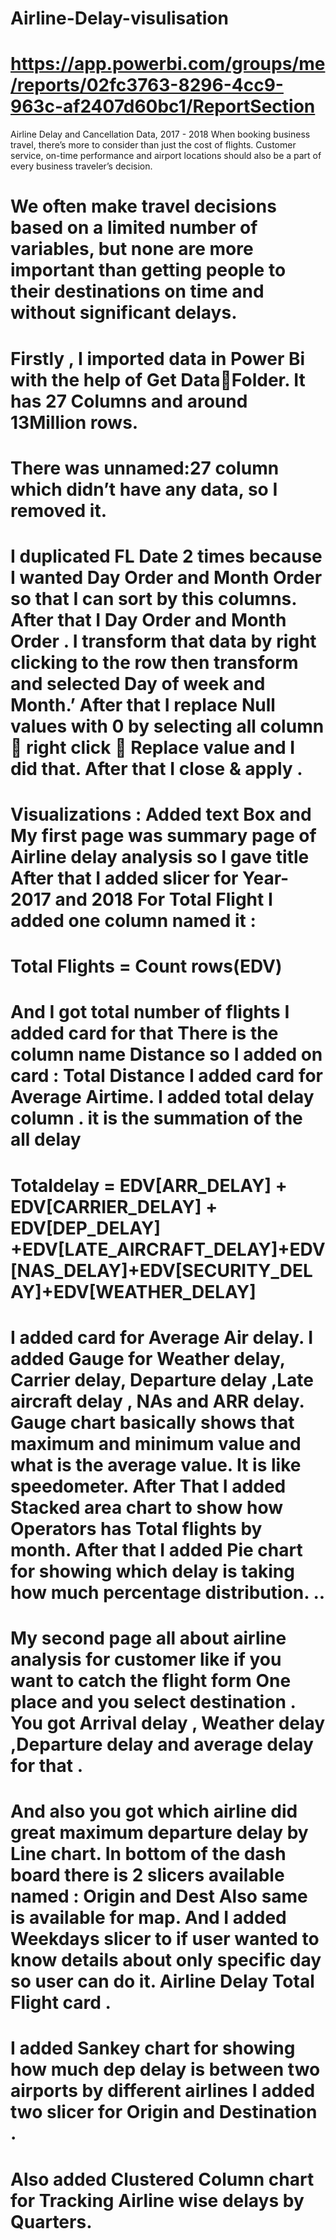# Airline-Delay-visulisation

# https://app.powerbi.com/groups/me/reports/02fc3763-8296-4cc9-963c-af2407d60bc1/ReportSection


Airline Delay and Cancellation Data, 2017 - 2018 When booking business travel, there’s more to consider than just the cost of flights. Customer service, on-time performance and airport locations should also be a part of every business traveler’s decision.  
# We often make travel decisions based on a limited number of variables, but none are more important than getting people to their destinations on time and without significant delays.  
# Firstly , I imported data in Power Bi with the help of Get DataFolder. It has 27 Columns and around 13Million rows. 
# There was unnamed:27 column which didn’t have any data, so I removed it. 
# I duplicated FL Date 2 times because I wanted Day Order and Month Order so that I can sort by this columns.  After that I Day Order and Month Order . I transform that data by right clicking to the row then transform and  selected Day of week and Month.’ After that I replace Null values with 0  by selecting all column  right click  Replace value and I did that. After that I close &amp; apply .   
# Visualizations : Added text Box and My first page was summary page of Airline delay analysis so  I gave title After that I added slicer for Year- 2017 and 2018 For Total Flight I added one column named it :  
# Total Flights = Count rows(EDV) 
# And I got total number of flights I added card for that There is the column name Distance so I added on card : Total Distance  I added card for Average Airtime. I added total delay column . it is the summation of the all delay 
# Totaldelay = EDV[ARR_DELAY] + EDV[CARRIER_DELAY] + EDV[DEP_DELAY] +EDV[LATE_AIRCRAFT_DELAY]+EDV[NAS_DELAY]+EDV[SECURITY_DELAY]+EDV[WEATHER_DELAY]   
# I added card for Average Air delay. I added Gauge for Weather delay, Carrier delay, Departure delay ,Late aircraft delay , NAs and ARR delay. Gauge chart basically shows that maximum and minimum value and what is the average value.  It is like speedometer. After That I added Stacked area chart to show how Operators has Total flights by month. After that I added Pie chart for showing which delay is taking how much percentage distribution. .. 
# My second page all about airline analysis for customer like if you want to catch the flight form One place and you select destination .  You got Arrival delay , Weather delay ,Departure delay and average delay for that .  
# And also  you got which airline did great maximum departure delay by Line chart. In bottom of the dash board there is 2 slicers available named :  Origin and Dest Also same is available for map. And I added   Weekdays slicer to if user wanted to know details about only specific day so user can do it.   Airline Delay  Total Flight card . 
# I added Sankey chart for showing how much dep delay is between two airports by different airlines I added two slicer for Origin and Destination .  
# Also added Clustered Column chart for Tracking Airline wise delays by Quarters.
